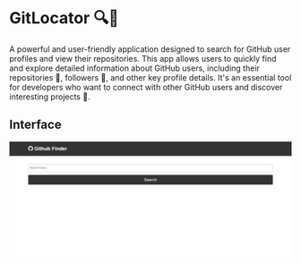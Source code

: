 # **GitLocator** 🔍👤

A powerful and user-friendly application designed to search for GitHub user profiles and view their repositories. This app allows users to quickly find and explore detailed information about GitHub users, including their repositories 📂, followers 👥, and other key profile details. It's an essential tool for developers who want to connect with other GitHub users and discover interesting projects 🚀.

## Interface

![GitLocator](/GitLocator.png)
